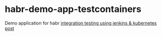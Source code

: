 # habr-demo-app-testcontainers

Demo application for habr [integration testing using jenkins & kubernetes post](https://habr.com/ru/post/451588/)

